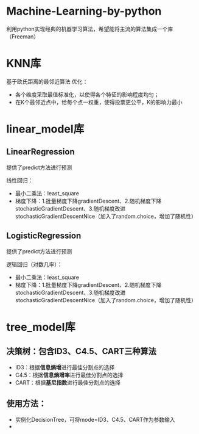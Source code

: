 # Machine-Learning-by-python
利用python实现经典的机器学习算法，希望能将主流的算法集成一个库（Freeman）

# KNN库
基于欧氏距离的最邻近算法
优化：
- 各个维度采取最值标准化，以使得各个特征的影响程度均匀；
- 在K个最邻近点中，给每个点一权重，使得投票更公平，K的影响力最小

# linear_model库
## LinearRegression
提供了predict方法进行预测

线性回归：
- 最小二乘法：least_square
- 梯度下降：1.批量梯度下降gradientDescent、2.随机梯度下降stochasticGradientDescent、3.随机梯度改进stochasticGradientDescentNice（加入了random.choice，增加了随机性）

## LogisticRegression
提供了predict方法进行预测

逻辑回归（对数几率）：
- 最小二乘法：least_square
- 梯度下降：1.批量梯度下降gradientDescent、2.随机梯度下降stochasticGradientDescent、3.随机梯度改进stochasticGradientDescentNice（加入了random.choice，增加了随机性）

# tree_model库
## 决策树：包含ID3、C4.5、CART三种算法
- ID3：根据**信息熵增**进行最佳分割点的选择
- C4.5：根据**信息熵增率**进行最佳分割点的选择
- CART：根据**基尼指数**进行最佳分割点的选择
## 使用方法：
- 实例化DecisionTree，可将mode=ID3、C4.5、CART作为参数输入
- 

